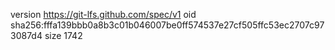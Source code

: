 version https://git-lfs.github.com/spec/v1
oid sha256:fffa139bbb0a8b3c01b046007be0ff574537e27cf505ffc53ec2707c973087d4
size 1742

